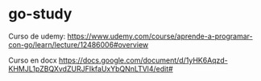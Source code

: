 # go-study

Curso de udemy:
https://www.udemy.com/course/aprende-a-programar-con-go/learn/lecture/12486006#overview

Curso en docx
https://docs.google.com/document/d/1yHK6Aqzd-KHMJL1pZBQXvdZURJFIkfaUxYbQNnLTVl4/edit#
